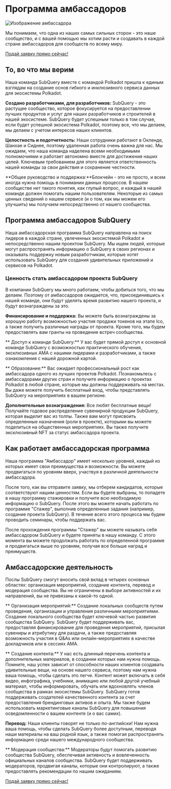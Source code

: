 # Программа амбассадоров

![Изображение амбассадора](/assets/img/ambassador_banner.png)

Мы понимаем, что одна из наших самых сильных сторон - это наше сообщество, и с вашей помощью мы хотим расти и создавать в каждой стране амбассадоров для сообществ по всему миру.

[Подай заявку прямо сейчас!](https://forms.gle/GXBbJ6LDpNfM2v1X6)

## То, во что мы верим

Наша команда SubQuery вместе с командой Polkadot пришла к единым взглядам на создание основ гибкого и инклюзивного сервиса данных для экосистемы Polkadot.

**Создано разработчиками, для разработчиков:** SubQuery - это растущее сообщество, которое фокусируется на предоставлении лучших продуктов и услуг для наших разработчиков и строителей в нашей экосистеме. SubQuery будет успешным только в том случае, если будет успешной экосистема Polkadot, поэтому все, что мы делаем, мы делаем с учетом интересов наших клиентов.

**Целостность и подотчетность:** Наши сотрудники работают в Окленде, Шанхае и Сиднее, поэтому удаленная работа очень важна для нас. Мы ожидаем, что наша команда наделена всеми необходимыми полномочиями и работает автономно вместе для достижения наших целей. Ключевым требованием для этого является ответственность нашей команды за свои действия и сохранение честности.

**Общее руководство и поддержка:**Блокчейн - это не просто, и всем иногда нужна помощь в понимании данных процессов. В нашем сообществе нет такого понятия, как глупый вопрос, и каждый в нашей команде должен помогать нашим пользователям. Некоторые из самых ценных сведений о нашем сервисе (и о том, как мы можем его улучшить) мы получаем непосредственно от нашего сообщества.

## Программа амбассадоров SubQuery

Наша амбассадорская программа SubQuery направлена на поиск лидеров в каждой стране, увлеченных экосистемой Polkadot и непосредственно нашим проектом SubQuery. Мы ищем людей, которые могут распространять информацию о SubQuery в своих регионах и оказывать поддержку новым разработчикам, которые хотят использовать SubQuery для создания удивительных приложений и сервисов на Polkadot.

### Ценность стать амбассадором проекта SubQuery

В компании SubQuery мы много работаем, чтобы добиться того, что мы делаем. Поэтому от амбассадоров ожидается, что, присоединившись к нашей команде, они будут уделять время развитию нашего проекта, и будут вознаграждены за это.

**Финансирование и поддержка:** Вы можете быть вознаграждены за хорошую работу возможностью участия продажи токенов на этапе Ico, а также получить различные награды от проекта. Кроме того, мы будем предоставлять вам гранты на проведение встреч сообщества.

** Доступ к команде SubQuery:** У вас будет прямой доступ к основной команде SubQuery с возможностью практического обучения, эксклюзивных AMA с нашими лидерами и разработчиками, а также ознакомления с нашей дорожной картой.

** Образование:** Вас ожидает профессиональный рост как амбассадора одного из лучших проектов Polkadot. Познакомьтесь с амбассадорами других стран и получите информацию о проектах Polkadot в любой стране, которые мы должны поддерживать на местах. Вы даже можете получить бесплатный вход, чтобы представлять SubQuery на мероприятиях в вашем регионе.

**Дополнительные вознаграждения:** Все любят бесплатные вещи! Получайте годовое распределение сувенирной продукции SubQuery, которая выделит вас из толпы. Также вам могут присвоить определенные назначения (роли в проекте), которыми вы можете поделиться на общественных мероприятиях. Вы также получите эксклюзивный NFT за статус амбассадора проекта.

## Как работает амбассадорская программа

Наша программа "Амбассадор" имеет несколько уровней, каждый из которых имеет свои преимущества и возможности. Вы можете продвигаться по уровням вверх, участвуя в различной деятельности амбассадора.

После того, как вы отправите заявку, мы отберем кандидатов, которые соответствуют нашим ценностям. Если вы будете выбраны, то попадете в нашу программу стажировки и получите всю необходимую информацию о SubQuery. После этого вы можете начать работать по программе "Стажер", выполнив определенные задания (например, создание проекта SubQuery). В течение всего этого процесса мы будем проводить семинары, чтобы поддержать вас.

После прохождения программы "Стажер" вы можете называть себя амбассадором SubQuery и будете приняты в нашу команду. С этого момента вы можете продолжать работать по определенной программе и продвигаться выше по уровням, получая все больше наград и преимуществ.


## Амбассадорские деятельность

Послы SubQuery cмогут вносить свой вклад в четырех основных областях:  организация мероприятий, создание контента, перевод и модерация сообщества. Вы не ограничены в выборе активностей и их направлений, вы не привязаны к какой-то одной.

** Организация мероприятий:** Создание локальных сообществ путем проведения, организации и управления различными мероприятиями. Создание локального сообщества будет ключевой частью развития сообщества SubQuery. SubQuery будет поддерживать вас, предоставляя финансирование для проведения мероприятий, присылая сувениры и атрибутику для раздачи, а также предоставляя возможность участия в Q&As или онлайн-мероприятиях в качестве докладчиков или в сессиях AMA.

** Создание контента:** У нас есть длинный перечень контента и дополнительных материалов, в создании которых нам нужна помощь. Помните, наш успех зависит от способности наших клиентов создавать удивительные вещи, на основе нашего сервиса, поэтому нам нужна ваша помощь, чтобы сделать это легче. Контент может включать в себя видео, инфографика, учебники, анимацию или любой другой учебный материал, чтобы информировать, обучать или вдохновлять членов сообщества в рамках экосистемы SubQuery. SubQuery готов поддерживать создателей качественного контента за счет предоставления брендинговых активов и опыта. Мы также будем использовать маркетинговые каналы SubQuery для повышения осведомленности о вашем контенте (и о вас самих).

**Перевод:** Наши клиенты говорят не только по-английски! Нам нужна ваша помощь, чтобы сделать SubQuery более доступным, переводя наши материалы на ваш родной язык, а также помогая распространять информацию среди нашего международного сообщества.

** Модерация сообщества:** Модераторы будут помогать развитию сообщества SubQuery, обеспечивая активность и вовлеченность официальных каналов сообщества. SubQuery будет поддерживать модераторов, продвигая каналы, которые они контролируют, а также предоставлять рекомендации по нашим ожиданиям.

[Подай заявку прямо сейчас!](https://forms.gle/GXBbJ6LDpNfM2v1X6)